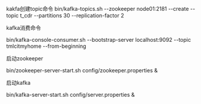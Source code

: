 kakfa创建topic命令
bin/kafka-topics.sh --zookeeper node01:2181 --create --topic t_cdr --partitions 30  --replication-factor 2

kafka消费命令

bin/kafka-console-consumer.sh --bootstrap-server localhost:9092 --topic tmlcitmyhome --from-beginning

启动zookeeper

bin/zookeeper-server-start.sh config/zookeeper.properties &

启动kafka

bin/kafka-server-start.sh config/server.properties &